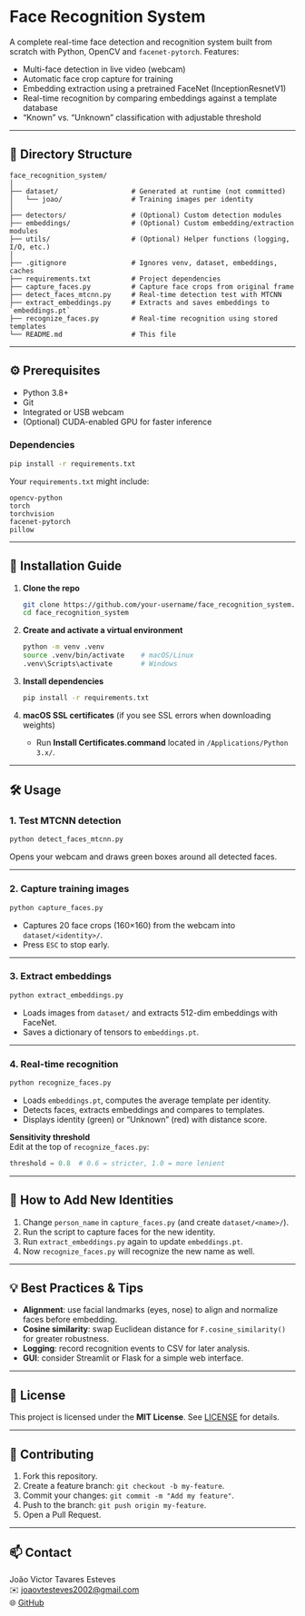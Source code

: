 # Face Recognition System

A complete real-time face detection and recognition system built from scratch with Python, OpenCV and `facenet-pytorch`. Features:

- Multi-face detection in live video (webcam)  
- Automatic face crop capture for training  
- Embedding extraction using a pretrained FaceNet (InceptionResnetV1)  
- Real-time recognition by comparing embeddings against a template database  
- “Known” vs. “Unknown” classification with adjustable threshold  

---

## 📁 Directory Structure

```
face_recognition_system/
│
├── dataset/                  # Generated at runtime (not committed)
│   └── joao/                 # Training images per identity
│
├── detectors/                # (Optional) Custom detection modules
├── embeddings/               # (Optional) Custom embedding/extraction modules
├── utils/                    # (Optional) Helper functions (logging, I/O, etc.)
│
├── .gitignore                # Ignores venv, dataset, embeddings, caches
├── requirements.txt          # Project dependencies
├── capture_faces.py          # Capture face crops from original frame
├── detect_faces_mtcnn.py     # Real-time detection test with MTCNN
├── extract_embeddings.py     # Extracts and saves embeddings to `embeddings.pt`
├── recognize_faces.py        # Real-time recognition using stored templates
└── README.md                 # This file
```

---

## ⚙️ Prerequisites

- Python 3.8+  
- Git  
- Integrated or USB webcam  
- (Optional) CUDA-enabled GPU for faster inference  

### Dependencies

```bash
pip install -r requirements.txt
```

Your `requirements.txt` might include:

```text
opencv-python
torch
torchvision
facenet-pytorch
pillow
```

---

## 🚀 Installation Guide

1. **Clone the repo**  
   ```bash
   git clone https://github.com/your-username/face_recognition_system.git
   cd face_recognition_system
   ```

2. **Create and activate a virtual environment**  
   ```bash
   python -m venv .venv
   source .venv/bin/activate    # macOS/Linux
   .venv\Scripts\activate       # Windows
   ```

3. **Install dependencies**  
   ```bash
   pip install -r requirements.txt
   ```

4. **macOS SSL certificates** (if you see SSL errors when downloading weights)  
   - Run **Install Certificates.command** located in `/Applications/Python 3.x/`.

---

## 🛠️ Usage

### 1. Test MTCNN detection

```bash
python detect_faces_mtcnn.py
```

Opens your webcam and draws green boxes around all detected faces.

---

### 2. Capture training images

```bash
python capture_faces.py
```

- Captures 20 face crops (160×160) from the webcam into `dataset/<identity>/`.  
- Press `ESC` to stop early.

---

### 3. Extract embeddings

```bash
python extract_embeddings.py
```

- Loads images from `dataset/` and extracts 512-dim embeddings with FaceNet.  
- Saves a dictionary of tensors to `embeddings.pt`.

---

### 4. Real-time recognition

```bash
python recognize_faces.py
```

- Loads `embeddings.pt`, computes the average template per identity.  
- Detects faces, extracts embeddings and compares to templates.  
- Displays identity (green) or “Unknown” (red) with distance score.

**Sensitivity threshold**  
Edit at the top of `recognize_faces.py`:

```python
threshold = 0.8  # 0.6 = stricter, 1.0 = more lenient
```

---

## 🔧 How to Add New Identities

1. Change `person_name` in `capture_faces.py` (and create `dataset/<name>/`).  
2. Run the script to capture faces for the new identity.  
3. Run `extract_embeddings.py` again to update `embeddings.pt`.  
4. Now `recognize_faces.py` will recognize the new name as well.

---

## 💡 Best Practices & Tips

- **Alignment**: use facial landmarks (eyes, nose) to align and normalize faces before embedding.  
- **Cosine similarity**: swap Euclidean distance for `F.cosine_similarity()` for greater robustness.  
- **Logging**: record recognition events to CSV for later analysis.  
- **GUI**: consider Streamlit or Flask for a simple web interface.

---

## 📄 License

This project is licensed under the **MIT License**. See [LICENSE](LICENSE) for details.

---

## 🤝 Contributing

1. Fork this repository.  
2. Create a feature branch: `git checkout -b my-feature`.  
3. Commit your changes: `git commit -m "Add my feature"`.  
4. Push to the branch: `git push origin my-feature`.  
5. Open a Pull Request.

---

## 📫 Contact

João Victor Tavares Esteves  
✉️ [joaovtesteves2002@gmail.com](mailto:joaovtesteves2002@gmail.com)  
🌐 [GitHub](https://github.com/jvtesteves)  
